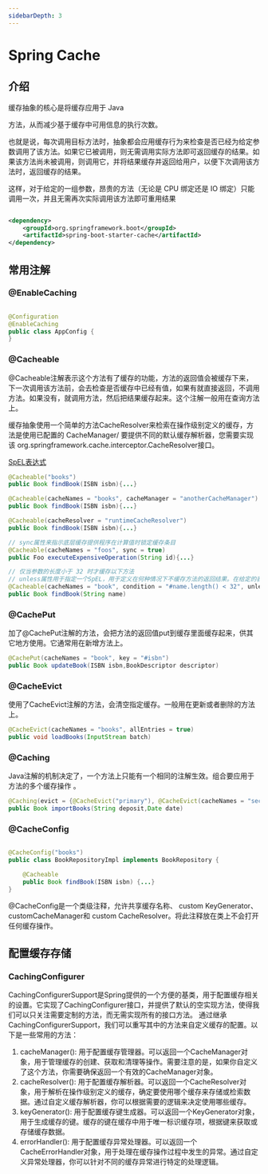 ```yaml
---
sidebarDepth: 3
---
```


# Spring Cache

## 介绍

缓存抽象的核心是将缓存应用于 Java

方法，从而减少基于缓存中可用信息的执行次数。

也就是说，每次调用目标方法时，抽象都会应用缓存行为来检查是否已经为给定参数调用了该方法。如果它已被调用，则无需调用实际方法即可返回缓存的结果。如果该方法尚未被调用，则调用它，并将结果缓存并返回给用户，以便下次调用该方法时，返回缓存的结果。

这样，对于给定的一组参数，昂贵的方法（无论是
CPU 绑定还是 IO 绑定）只能调用一次，并且无需再次实际调用该方法即可重用结果

```xml

<dependency>
    <groupId>org.springframework.boot</groupId>
    <artifactId>spring-boot-starter-cache</artifactId>
</dependency>
```

## 常用注解

### @EnableCaching

```java

@Configuration
@EnableCaching
public class AppConfig {
}
```

### @Cacheable

@Cacheable注解表示这个方法有了缓存的功能，方法的返回值会被缓存下来，下一次调用该方法前，会去检查是否缓存中已经有值，如果有就直接返回，不调用方法。如果没有，就调用方法，然后把结果缓存起来。这个注解一般用在查询方法上。

缓存抽象使用一个简单的方法CacheResolver来检索在操作级别定义的缓存，方法是使用已配置的 CacheManager/
要提供不同的默认缓存解析器，您需要实现该 org.springframework.cache.interceptor.CacheResolver接口。

[SpEL表达式](https://docs.spring.io/spring-framework/reference/integration/cache/strategies.html)

```java
@Cacheable("books")
public Book findBook(ISBN isbn){...}

@Cacheable(cacheNames = "books", cacheManager = "anotherCacheManager")
public Book findBook(ISBN isbn){...}

@Cacheable(cacheResolver = "runtimeCacheResolver")
public Book findBook(ISBN isbn){...}

// sync属性来指示底层缓存提供程序在计算值时锁定缓存条目
@Cacheable(cacheNames = "foos", sync = true)
public Foo executeExpensiveOperation(String id){...}

// 仅当参数的长度小于 32 时才缓存以下方法
// unless属性用于指定一个SpEL，用于定义在何种情况下不缓存方法的返回结果。在给定的表达式求值为true时，不会将方法的返回值缓存起来。
@Cacheable(cacheNames = "book", condition = "#name.length() < 32", unless = "#result.hardback")
public Book findBook(String name)
```

### @CachePut

加了@CachePut注解的方法，会把方法的返回值put到缓存里面缓存起来，供其它地方使用。它通常用在新增方法上。

```java
@CachePut(cacheNames = "book", key = "#isbn")
public Book updateBook(ISBN isbn,BookDescriptor descriptor)
```

### @CacheEvict

使用了CacheEvict注解的方法，会清空指定缓存。一般用在更新或者删除的方法上。

```java
@CacheEvict(cacheNames = "books", allEntries = true)
public void loadBooks(InputStream batch)
```

### @Caching

Java注解的机制决定了，一个方法上只能有一个相同的注解生效。组合要应用于方法的多个缓存操作 。

```java
@Caching(evict = {@CacheEvict("primary"), @CacheEvict(cacheNames = "secondary", key = "#p0")})
public Book importBooks(String deposit,Date date)
```

### @CacheConfig

```java

@CacheConfig("books")
public class BookRepositoryImpl implements BookRepository {

    @Cacheable
    public Book findBook(ISBN isbn) {...}
}
```

@CacheConfig是一个类级注释，允许共享缓存名称、 custom KeyGenerator、 customCacheManager和 custom
CacheResolver。将此注释放在类上不会打开任何缓存操作。

## 配置缓存存储

### CachingConfigurer

CachingConfigurerSupport是Spring提供的一个方便的基类，用于配置缓存相关的设置。它实现了CachingConfigurer接口，并提供了默认的空实现方法，使得我们可以只关注需要定制的方法，而无需实现所有的接口方法。
通过继承CachingConfigurerSupport，我们可以重写其中的方法来自定义缓存的配置。以下是一些常用的方法：

1. cacheManager(): 用于配置缓存管理器。可以返回一个CacheManager对象，用于管理缓存的创建、获取和清理等操作。需要注意的是，如果你自定义了这个方法，你需要确保返回一个有效的CacheManager对象。
2. cacheResolver(): 用于配置缓存解析器。可以返回一个CacheResolver对象，用于解析在操作级别定义的缓存，确定要使用哪个缓存来存储或检索数据。通过自定义缓存解析器，你可以根据需要的逻辑来决定使用哪些缓存。
3. keyGenerator(): 用于配置缓存键生成器。可以返回一个KeyGenerator对象，用于生成缓存的键。缓存的键在缓存中用于唯一标识缓存项，根据键来获取或存储缓存数据。
4. errorHandler(): 用于配置缓存异常处理器。可以返回一个CacheErrorHandler对象，用于处理在缓存操作过程中发生的异常。通过自定义异常处理器，你可以针对不同的缓存异常进行特定的处理逻辑。